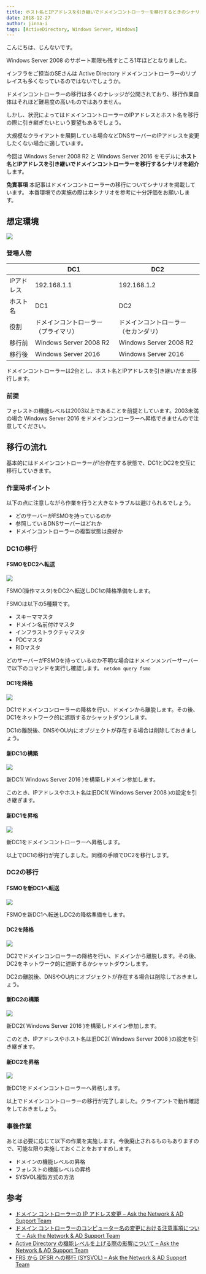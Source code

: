 ```yaml
---
title: ホスト名とIPアドレスを引き継いでドメインコントローラーを移行するときのシナリオ
date: 2018-12-27
author: jinna-i
tags: [ActiveDirectory, Windows Server, Windows]
---
```


こんにちは、じんないです。

Windows Server 2008 のサポート期限も残すところ1年ほどとなりました。

インフラをご担当のSEさんは Active Directory ドメインコントローラーのリプレイスも多くなっているのではないでしょうか。

ドメインコントローラーの移行は多くのナレッジが公開されており、移行作業自体はそれほど難易度の高いものではありません。

しかし、状況によってはドメインコントローラーのIPアドレスとホスト名を移行の際に引き継ぎたいという要望もあるでしょう。

大規模なクライアントを展開している場合などDNSサーバーのIPアドレスを変更したくない場合に適しています。

今回は Windows Server 2008 R2 と Windows Server 2016 をモデルに**ホスト名とIPアドレスを引き継いでドメインコントローラーを移行するシナリオを紹介**します。

**免責事項**
本記事はドメインコントローラーの移行についてシナリオを掲載しています。
本番環境での実施の際は本シナリオを参考に十分評価をお願いします。

## 想定環境

![](images/switching-domain-controllers-while-keeping-ip-address-and-host-name-1.png)

### 登場人物

  | DC1 | DC2
-- | -- | --
IPアドレス | 192.168.1.1 | 192.168.1.2
ホスト名 | DC1 | DC2
役割 | ドメインコントローラー（プライマリ） | ドメインコントローラー（セカンダリ）
移行前 | Windows Server 2008 R2 | Windows Server 2008 R2
移行後 | Windows Server 2016 | Windows Server 2016

ドメインコントローラーは2台とし、ホスト名とIPアドレスを引き継いだまま移行します。

### 前提
フォレストの機能レベルは2003以上であることを前提としています。2003未満の場合 Windows Server 2016 をドメインコンローラーへ昇格できませんので注意してください。

## 移行の流れ

基本的にはドメインコントローラーが1台存在する状態で、DC1とDC2を交互に移行していきます。

### 作業時ポイント
以下の点に注意しながら作業を行うと大きなトラブルは避けられるでしょう。

- どのサーバーがFSMOを持っているのか
- 参照しているDNSサーバーはどれか
- ドメインコントローラーの複製状態は良好か

### DC1の移行

#### FSMOをDC2へ転送

![](images/switching-domain-controllers-while-keeping-ip-address-and-host-name-2.png)

FSMO(操作マスタ)をDC2へ転送しDC1の降格準備をします。

FSMOは以下の5種類です。

- スキーママスタ
- ドメイン名前付けマスタ
- インフラストラクチャマスタ
- PDCマスタ
- RIDマスタ

どのサーバーがFSMOを持っているのか不明な場合はドメインメンバーサーバーで以下のコマンドを実行し確認します。
`netdom query fsmo`

#### DC1を降格
![](images/switching-domain-controllers-while-keeping-ip-address-and-host-name-3.png)

DC1でドメインコンローラーの降格を行い、ドメインから離脱します。その後、DC1をネットワーク的に遮断するかシャットダウンします。

DC1の離脱後、DNSやOU内にオブジェクトが存在する場合は削除しておきましょう。

#### 新DC1の構築

![](images/switching-domain-controllers-while-keeping-ip-address-and-host-name-4.png)

新DC1( Windows Server 2016 )を構築しドメイン参加します。

このとき、IPアドレスやホスト名は旧DC1( Windows Server 2008 )の設定を引き継ぎます。

#### 新DC1を昇格

![](images/switching-domain-controllers-while-keeping-ip-address-and-host-name-5.png)

新DC1をドメインコントローラーへ昇格します。

以上でDC1の移行が完了しました。同様の手順でDC2を移行します。

### DC2の移行

#### FSMOを新DC1へ転送

![](images/switching-domain-controllers-while-keeping-ip-address-and-host-name-6.png)

FSMOを新DC1へ転送しDC2の降格準備をします。

#### DC2を降格

![](images/switching-domain-controllers-while-keeping-ip-address-and-host-name-7.png)

DC2でドメインコンローラーの降格を行い、ドメインから離脱します。その後、DC2をネットワーク的に遮断するかシャットダウンします。

DC2の離脱後、DNSやOU内にオブジェクトが存在する場合は削除しておきましょう。

#### 新DC2の構築
![](images/switching-domain-controllers-while-keeping-ip-address-and-host-name-8.png)

新DC2( Windows Server 2016 )を構築しドメイン参加します。

このとき、IPアドレスやホスト名は旧DC2( Windows Server 2008 )の設定を引き継ぎます。

#### 新DC2を昇格
![](images/switching-domain-controllers-while-keeping-ip-address-and-host-name-9.png)

新DC1をドメインコントローラーへ昇格します。

以上でドメインコントローラーの移行が完了しました。クライアントで動作確認をしておきましょう。

### 事後作業

あとは必要に応じて以下の作業を実施します。今後廃止されるものもありますので、可能な限り実施しておくことをおすすめします。

- ドメインの機能レベルの昇格
- フォレストの機能レベルの昇格
- SYSVOL複製方式の方法

## 参考

- [ドメイン コントローラーの IP アドレス変更 – Ask the Network & AD Support Team](https://blogs.technet.microsoft.com/jpntsblog/2013/10/07/ip/)
- [ドメイン コントローラーのコンピューター名の変更における注意事項について – Ask the Network & AD Support Team](https://blogs.technet.microsoft.com/jpntsblog/2016/12/13/name_change_dc/)
- [Active Directory の機能レベルを上げる際の影響について – Ask the Network & AD Support Team](https://blogs.technet.microsoft.com/jpntsblog/2017/11/09/ad-functional-level/)
- [FRS から DFSR への移行 (SYSVOL) – Ask the Network & AD Support Team](https://blogs.technet.microsoft.com/jpntsblog/2009/12/04/frs-dfsr-sysvol/)
